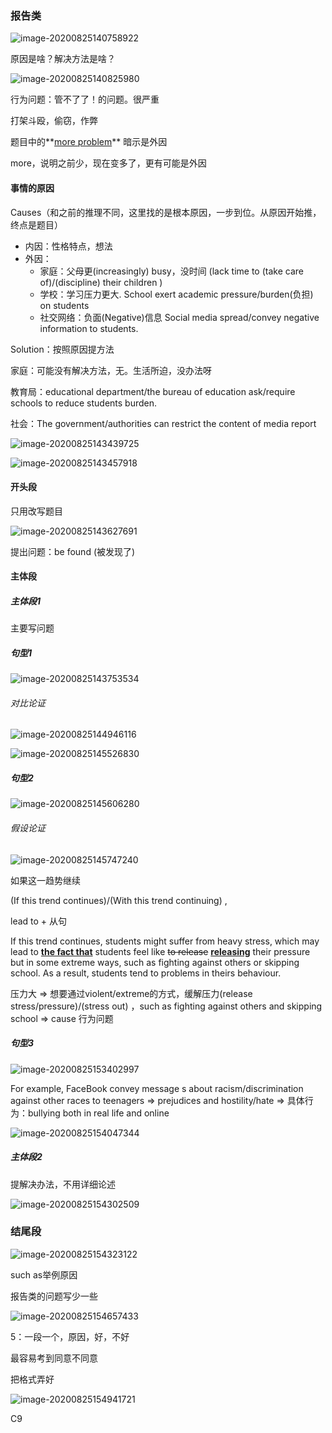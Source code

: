 ### 报告类

![image-20200825140758922](C:\Users\UncleDong\AppData\Roaming\Typora\typora-user-images\image-20200825140758922.png)

原因是啥？解决方法是啥？

![image-20200825140825980](C:\Users\UncleDong\AppData\Roaming\Typora\typora-user-images\image-20200825140825980.png)

行为问题：管不了了！的问题。很严重

打架斗殴，偷窃，作弊



题目中的**<u>more problem</u>** 暗示是外因

more，说明之前少，现在变多了，更有可能是外因

#### 事情的原因

Causes（和之前的推理不同，这里找的是根本原因，一步到位。从原因开始推，终点是题目）

- 内因：性格特点，想法
- 外因：
  - 家庭：父母更(increasingly) busy，没时间 (lack time to (take care of)/(discipline) their children )
  - 学校：学习压力更大. School exert academic pressure/burden(负担) on students 
  - 社交网络：负面(Negative)信息 Social media spread/convey negative information to students.

Solution：按照原因提方法

家庭：可能没有解决方法，无。生活所迫，没办法呀

教育局：educational department/the bureau of education ask/require schools to reduce students burden.

社会：The government/authorities can restrict the content of media report

![image-20200825143439725](C:\Users\UncleDong\AppData\Roaming\Typora\typora-user-images\image-20200825143439725.png)





![image-20200825143457918](C:\Users\UncleDong\AppData\Roaming\Typora\typora-user-images\image-20200825143457918.png)

#### 开头段

只用改写题目

![image-20200825143627691](C:\Users\UncleDong\AppData\Roaming\Typora\typora-user-images\image-20200825143627691.png)

提出问题：be found (被发现了)



#### 主体段

##### 主体段1

主要写问题

##### 句型1

![image-20200825143753534](C:\Users\UncleDong\AppData\Roaming\Typora\typora-user-images\image-20200825143753534.png)



###### 对比论证

![image-20200825144946116](C:\Users\UncleDong\AppData\Roaming\Typora\typora-user-images\image-20200825144946116.png)



![image-20200825145526830](C:\Users\UncleDong\AppData\Roaming\Typora\typora-user-images\image-20200825145526830.png)

##### 句型2

![image-20200825145606280](C:\Users\UncleDong\AppData\Roaming\Typora\typora-user-images\image-20200825145606280.png)

###### 假设论证

![image-20200825145747240](C:\Users\UncleDong\AppData\Roaming\Typora\typora-user-images\image-20200825145747240.png)

如果这一趋势继续

(If this trend continues)/(With this trend continuing) , 

lead to + 从句

If this trend continues, students might suffer from heavy stress, which may lead to **<u>the fact that</u>** students feel like ~~to release~~ **<u>releasing</u>** their pressure but in some extreme ways, such as fighting against others or skipping school. As a result, students tend to problems in theirs behaviour.

压力大 => 想要通过violent/extreme的方式，缓解压力(release stress/pressure)/(stress out)  ，such as fighting against others and skipping school => cause 行为问题

##### 句型3

![image-20200825153402997](C:\Users\UncleDong\AppData\Roaming\Typora\typora-user-images\image-20200825153402997.png)

For example, FaceBook convey message s about racism/discrimination against other races to teenagers => prejudices and hostility/hate => 具体行为：bullying both in real life and online

![image-20200825154047344](C:\Users\UncleDong\AppData\Roaming\Typora\typora-user-images\image-20200825154047344.png)

##### 主体段2

提解决办法，不用详细论述

![image-20200825154302509](C:\Users\UncleDong\AppData\Roaming\Typora\typora-user-images\image-20200825154302509.png)

### 结尾段

![image-20200825154323122](C:\Users\UncleDong\AppData\Roaming\Typora\typora-user-images\image-20200825154323122.png)

 such as举例原因



报告类的问题写少一些

![image-20200825154657433](C:\Users\UncleDong\AppData\Roaming\Typora\typora-user-images\image-20200825154657433.png)

5：一段一个，原因，好，不好



最容易考到同意不同意



把格式弄好

![image-20200825154941721](C:\Users\UncleDong\AppData\Roaming\Typora\typora-user-images\image-20200825154941721.png)



C9